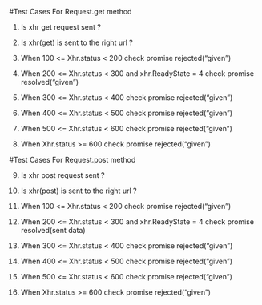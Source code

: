 #Test Cases For Request.get method

1) Is xhr get request sent ?

2) Is xhr(get) is sent to the right url ?

3) When 100 <= Xhr.status < 200 check promise rejected(“given”)

4) When 200 <= Xhr.status < 300 and xhr.ReadyState = 4 check promise resolved(“given”)

5) When 300 <= Xhr.status < 400 check promise rejected(“given”) 

6) When 400 <= Xhr.status < 500 check promise rejected(“given”)

7) When 500 <= Xhr.status < 600 check promise rejected(“given”)

8) When Xhr.status >= 600 check promise rejected(“given”)

#Test Cases For Request.post method

9) Is xhr post request sent ?

10) Is xhr(post) is sent to the right url ?

11) When 100 <= Xhr.status < 200 check promise rejected(“given”)

12) When 200 <= Xhr.status < 300 and xhr.ReadyState = 4 check promise resolved(sent data)

13) When 300 <= Xhr.status < 400 check promise rejected(“given”) 

14) When 400 <= Xhr.status < 500 check promise rejected(“given”)

15) When 500 <= Xhr.status < 600 check promise rejected(“given”)

16) When Xhr.status >= 600 check promise rejected(“given”)

